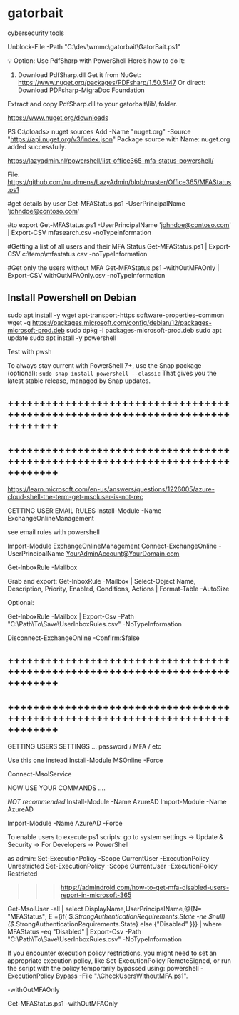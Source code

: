 # gatorbait
cybersecurity tools

Unblock-File -Path "C:\dev\wmmc\gatorbait\GatorBait.ps1"



💡 Option: Use PdfSharp with PowerShell
Here’s how to do it:

1. Download PdfSharp.dll
Get it from NuGet:
https://www.nuget.org/packages/PDFsharp/1.50.5147
Or direct:
Download PDFsharp-MigraDoc Foundation

Extract and copy PdfSharp.dll to your gatorbait\lib\ folder.


https://www.nuget.org/downloads

PS C:\dloads> nuget sources Add -Name "nuget.org" -Source "https://api.nuget.org/v3/index.json"
Package source with Name: nuget.org added successfully.



https://lazyadmin.nl/powershell/list-office365-mfa-status-powershell/

File: https://github.com/ruudmens/LazyAdmin/blob/master/Office365/MFAStatus.ps1

#get details by user
Get-MFAStatus.ps1 -UserPrincipalName 'johndoe@contoso.com'

#to export 
	Get-MFAStatus.ps1 -UserPrincipalName 'johndoe@contoso.com' | Export-CSV mfasearch.csv -noTypeInformation


#Getting a list of all users and their MFA Status
Get-MFAStatus.ps1 | Export-CSV c:\temp\mfastatus.csv -noTypeInformation

#Get only the users without MFA
	Get-MFAStatus.ps1 -withOutMFAOnly | Export-CSV withOutMFAOnly.csv -noTypeInformation


## Install Powershell on Debian 

sudo apt install -y wget apt-transport-https software-properties-common
wget -q https://packages.microsoft.com/config/debian/12/packages-microsoft-prod.deb
sudo dpkg -i packages-microsoft-prod.deb
sudo apt update
sudo apt install -y powershell

Test with pwsh


To always stay current with PowerShell 7+, use the Snap package (optional):
`sudo snap install powershell --classic`
That gives you the latest stable release, managed by Snap updates.

## ++++++++++++++++++++++++++++++++++++++++++++++++++++++++++++++++++++++++++++++
## ++++++++++++++++++++++++++++++++++++++++++++++++++++++++++++++++++++++++++++++


https://learn.microsoft.com/en-us/answers/questions/1226005/azure-cloud-shell-the-term-get-msoluser-is-not-rec


GETTING USER EMAIL RULES 
Install-Module -Name ExchangeOnlineManagement


see email rules with powershell 

Import-Module ExchangeOnlineManagement
Connect-ExchangeOnline -UserPrincipalName <YourAdminAccount@YourDomain.com>

Get-InboxRule -Mailbox <UserEmail>

Grab and export: 
Get-InboxRule -Mailbox <UserEmail> | Select-Object Name, Description, Priority, Enabled, Conditions, Actions | Format-Table -AutoSize

Optional: 

Get-InboxRule -Mailbox <UserEmail> | Export-Csv -Path "C:\Path\To\Save\UserInboxRules.csv" -NoTypeInformation


Disconnect-ExchangeOnline -Confirm:$false


## ++++++++++++++++++++++++++++++++++++++++++++++++++++++++++++++++++++++++++++++
## ++++++++++++++++++++++++++++++++++++++++++++++++++++++++++++++++++++++++++++++

GETTING USERS SETTINGS ... password / MFA / etc 

Use this one instead
Install-Module MSOnline -Force

Connect-MsolService

NOW USE YOUR COMMANDS .... 



*NOT recommended*
Install-Module -Name AzureAD
Import-Module -Name AzureAD


Import-Module -Name AzureAD -Force

To enable users to execute ps1 scripts:
go to system settings -> Update & Security -> For Developers -> PowerShell

as admin: 
Set-ExecutionPolicy -Scope CurrentUser -ExecutionPolicy Unrestricted
Set-ExecutionPolicy -Scope CurrentUser -ExecutionPolicy Restricted

>>> https://admindroid.com/how-to-get-mfa-disabled-users-report-in-microsoft-365

Get-MsolUser -all | select DisplayName,UserPrincipalName,@{N= "MFAStatus"; E ={if( $_.StrongAuthenticationRequirements.State -ne $null) {$_.StrongAuthenticationRequirements.State} else {"Disabled" }}} | where MFAStatus -eq "Disabled"  | Export-Csv -Path "C:\Path\To\Save\UserInboxRules.csv" -NoTypeInformation  



If you encounter execution policy restrictions, you might need to set an appropriate execution policy, like Set-ExecutionPolicy RemoteSigned, or run the script with the policy temporarily bypassed using:
	powershell -ExecutionPolicy Bypass -File ".\CheckUsersWithoutMFA.ps1".



-withOutMFAOnly

Get-MFAStatus.ps1 -withOutMFAOnly